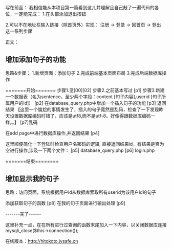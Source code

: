 写在前面：
我相信能从本项目第一篇看到这儿并理解且自己敲了一遍代码的各位，一定能完成：
1.在头部添加退出按钮

2.可以不在地址栏输入链接（除首页外）实现：
注册 -> 登录 -> 回首页 -> 登出  
这一系列步骤

正文：
## 增加添加句子的功能
思路&步骤：
1.新增页面：添加句子
2.完成前端基本页面布局
3.完成后端数据库操作

=======开始=======
步骤1.见[00][02]
步骤2.之前基本写过
[p1]
步骤3.新建一个数据表（名为sentence，至少两个字段：content [句子内容],userid [句子所属用户的id]）
[p2]
在database_query.php中增加一个插入句子的功能
[p3]
返回结果
【这里一个尴尬的事情发生了，插入的句子竟然是乱码，检查了一下发现昨天设置数据库编码时错了，应该是utf8,而不是utf-8。好像得跟数据库编码一样。。】
[p7]乱码

在add page中进行数据库操作,并返回结果
[p4]

这里顺便简化一下登陆时检查用户名密码的逻辑,
直接返回结果id，有结果是否为空进行操作,涉及一下两个文件：
[p5]
database_query.php
[p6]
login.php

=======结束========

## 增加显示我的句子
思路：访问页面，系统根据用户id从数据库索取所有userid为该用户id的句子

添加获取句子的函数
[p8]
在我的句子页面进行输出处理
[p9]

-------完了------

这里补充一点，在在所有进行过查询的函数末尾加入一下内容，以关闭数据库连接
mysqli_close($this->connection());


在线版本：http://hitokoto.jysafe.cn
